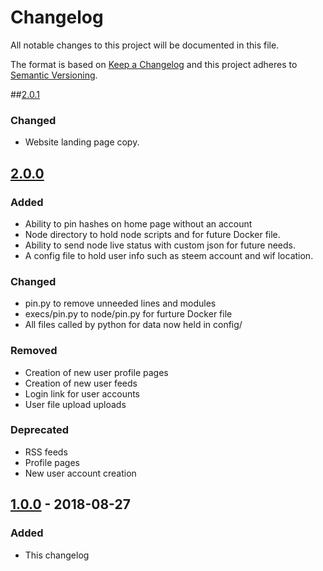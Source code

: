 # Changelog
All notable changes to this project will be documented in this file.

The format is based on [Keep a Changelog](http://keepachangelog.com/en/1.0.0/)
and this project adheres to [Semantic Versioning](http://semver.org/spec/v2.0.0.html).

##[2.0.1]()
### Changed
- Website landing page copy.

## [2.0.0](https://gitlab.com/jrswab/nebulus/commit/111c2c7b72466519ed62717bb652f8c8fec50f8e)
### Added
- Ability to pin hashes on home page without an account
- Node directory to hold node scripts and for future Docker file.
- Ability to send node live status with custom json for future needs.
- A config file to hold user info such as steem account and wif location.

### Changed
- pin.py to remove unneeded lines and modules
- execs/pin.py to node/pin.py for furture Docker file
- All files called by python for data now held in config/

### Removed
- Creation of new user profile pages
- Creation of new user feeds
- Login link for user accounts
- User file upload uploads

### Deprecated
- RSS feeds
- Profile pages
- New user account creation

## [1.0.0](https://gitlab.com/jrswab/nebulus/commit/b585d3b4137c354e17e930dbb5bb766ebf3dbffc) - 2018-08-27
### Added
- This changelog
